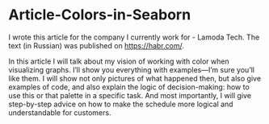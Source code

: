 # Article-Colors-in-Seaborn


I wrote this article for the company I currently work for - Lamoda Tech.
The text (in Russian) was published on https://habr.com/.

In this article I will talk about my vision of working with color when visualizing graphs. I’ll show you everything with examples—I’m sure you’ll like them.
I will show not only pictures of what happened then, but also give examples of code, and also explain the logic of decision-making: how to use this or that palette in a specific task. And most importantly, I will give step-by-step advice on how to make the schedule more logical and understandable for customers.

